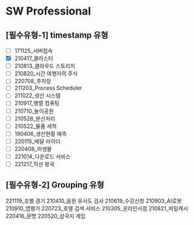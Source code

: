 # SW Professional

## [필수유형-1] timestamp 유형

- [ ] 171125_서버접속
- [x] 210417_클러스터
- [ ] 210813_클라우드 스토리지
- [ ] 210820_시간 여행자의 주식
- [ ] 220708_주차장
- [ ] 211203_Process Scheduler
- [ ] 211022_생산 시스템
- [ ] 210917_병렬 컴퓨팅
- [ ] 210710_놀이공원
- [ ] 210528_분산처리
- [ ] 210522_물품 세척
- [ ] 190406_생산현황 예측
- [ ] 220115_배달 라이더
- [ ] 220408_미생물
- [ ] 221014_다운로드 서비스
- [ ] 221217_직선 왕국

## [필수유형-2] Grouping 유형

221119_조별 경기
210410_음원 유사도 검사
210619_수강신청
210903_AI로봇
210910_앱평가
220723_호텔 검색 서비스
210305_온라인서점
210821_파일캐시
220416_문명
220520_삼국지 게임
